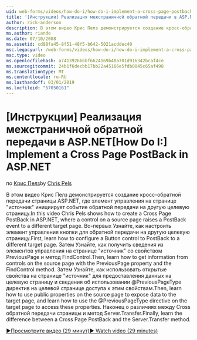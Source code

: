 ```yaml
---
uid: web-forms/videos/how-do-i/how-do-i-implement-a-cross-page-postback-in-aspnet
title: '[Инструкции] Реализация межстраничной обратной передачи в ASP.NET | Документация Майкрософт'
author: rick-anderson
description: В этом видео Крис Пелз демонстрируется создание кросс-обратной передачи страницы ASP.NET, где элемент управления на странице источник вызывает событие обратной передачи для другой целевой объект...
ms.author: riande
ms.date: 07/10/2008
ms.assetid: cd88fa45-8f51-48f5-b642-5021acddec40
msc.legacyurl: /web-forms/videos/how-do-i/how-do-i-implement-a-cross-page-postback-in-aspnet
msc.type: video
ms.openlocfilehash: a7413926b6bf6624169b48a701d916342bcaf4ce
ms.sourcegitcommit: 24b1f6decbb17bb22a45166e5fdb0845c65af498
ms.translationtype: MT
ms.contentlocale: ru-RU
ms.lasthandoff: 03/01/2019
ms.locfileid: "57050161"
---
```

<a name="how-do-i-implement-a-cross-page-postback-in-aspnet"></a><span data-ttu-id="eeab0-103">[Инструкции] Реализация межстраничной обратной передачи в ASP.NET</span><span class="sxs-lookup"><span data-stu-id="eeab0-103">[How Do I:] Implement a Cross Page PostBack in ASP.NET</span></span>
====================
<span data-ttu-id="eeab0-104">по [Крис Пелз](https://twitter.com/chrispels)</span><span class="sxs-lookup"><span data-stu-id="eeab0-104">by [Chris Pels](https://twitter.com/chrispels)</span></span>

<span data-ttu-id="eeab0-105">В этом видео Крис Пелз демонстрируется создание кросс-обратной передачи страницы ASP.NET, где элемент управления на странице "источник" инициирует событие обратной передачи на другую целевую страницу.</span><span class="sxs-lookup"><span data-stu-id="eeab0-105">In this video Chris Pels shows how to create a Cross Page PostBack in ASP.NET, where a control on a source page raises a PostBack event to a different target page.</span></span> <span data-ttu-id="eeab0-106">Во-первых Узнайте, как настроить элемент управления кнопки для обратной передачи на другую целевую страницу.</span><span class="sxs-lookup"><span data-stu-id="eeab0-106">First, learn how to configure a Button control to PostBack to a different target page.</span></span> <span data-ttu-id="eeab0-107">Затем Узнайте, как получить сведения из элементов управления на странице "источник" со свойством PreviousPage и метод FindControl.</span><span class="sxs-lookup"><span data-stu-id="eeab0-107">Then, learn how to get information from controls on the source page with the PreviousPage property and the FindControl method.</span></span> <span data-ttu-id="eeab0-108">Затем Узнайте, как использовать открытые свойства на странице "источник" для предоставления данных на целевую страницу и сведения об использовании @PreviousPageType директив на целевой странице доступа к этим свойствам.</span><span class="sxs-lookup"><span data-stu-id="eeab0-108">Then, learn how to use public properties on the source page to expose data to the target page, and learn how to use the @PreviousPageType directive on the target page to access these properties.</span></span> <span data-ttu-id="eeab0-109">Наконец о различиях между Cross обратной передачи страницы и метод Server.Transfer.</span><span class="sxs-lookup"><span data-stu-id="eeab0-109">Finally, learn the difference between a Cross Page PostBack and the Server.Transfer method.</span></span>

[<span data-ttu-id="eeab0-110">&#9654;Просмотрите видео (29 минут)</span><span class="sxs-lookup"><span data-stu-id="eeab0-110">&#9654; Watch video (29 minutes)</span></span>](https://channel9.msdn.com/Blogs/ASP-NET-Site-Videos/how-do-i-implement-a-cross-page-postback-in-aspnet)

